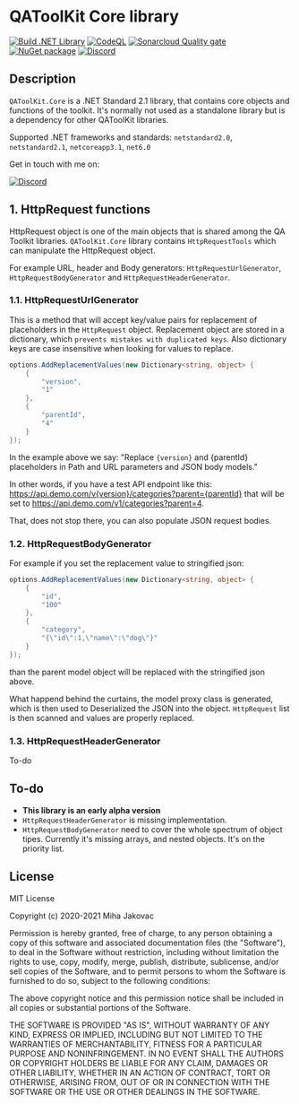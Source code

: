 # QAToolKit Core library
[![Build .NET Library](https://github.com/qatoolkit/qatoolkit-core-net/workflows/.NET%20Core/badge.svg?branch=main)](https://github.com/qatoolkit/qatoolkit-core-net/actions)
[![CodeQL](https://github.com/qatoolkit/qatoolkit-core-net/workflows/CodeQL%20Analyze/badge.svg)](https://github.com/qatoolkit/qatoolkit-core-net/security/code-scanning)
[![Sonarcloud Quality gate](https://github.com/qatoolkit/qatoolkit-core-net/workflows/Sonarqube%20Analyze/badge.svg)](https://sonarcloud.io/dashboard?id=qatoolkit_qatoolkit-core-net)
[![NuGet package](https://img.shields.io/nuget/v/QAToolKit.Core?label=QAToolKit.Core)](https://www.nuget.org/packages/QAToolKit.Core/)
[![Discord](https://img.shields.io/discord/787220825127780354?color=%23267CB9&label=Discord%20chat)](https://discord.gg/hYs6ayYQC5)

## Description
`QAToolKit.Core` is a .NET Standard 2.1 library, that contains core objects and functions of the toolkit. It's normally not used as a standalone library but is a dependency for other QAToolKit libraries.

Supported .NET frameworks and standards: `netstandard2.0`, `netstandard2.1`, `netcoreapp3.1`, `net6.0`

Get in touch with me on:

[![Discord](https://img.shields.io/discord/787220825127780354?color=%23267CB9&label=Discord%20chat)](https://discord.gg/hYs6ayYQC5)

## 1. HttpRequest functions
HttpRequest object is one of the main objects that is shared among the QA Toolkit libraries. `QAToolKit.Core` library contains `HttpRequestTools` which can manipulate the HttpRequest object.

For example URL, header and Body generators: `HttpRequestUrlGenerator`, `HttpRequestBodyGenerator` and `HttpRequestHeaderGenerator`.

### 1.1. HttpRequestUrlGenerator
This is a method that will accept key/value pairs for replacement of placeholders in the `HttpRequest` object. Replacement object are stored in a dictionary, which `prevents mistakes with duplicated keys`.
Also dictionary keys are case insensitive when looking for values to replace.

```csharp
options.AddReplacementValues(new Dictionary<string, object> {
    {
        "version",
        "1"
    },
    {
        "parentId",
        "4"
    }
});
```

In the example above we say: "Replace `{version}` and {parentId} placeholders in Path and URL parameters and JSON body models."

In other words, if you have a test API endpoint like this: https://api.demo.com/v{version}/categories?parent={parentId} that will be set to https://api.demo.com/v1/categories?parent=4.

That, does not stop there, you can also populate JSON request bodies.

### 1.2. HttpRequestBodyGenerator

For example if you set the replacement value to stringified json:

```csharp
options.AddReplacementValues(new Dictionary<string, object> {
    {
        "id",
        "100"
    },
    {
        "category",
        "{\"id\":1,\"name\":\"dog\"}"
    }
});
```
than the parent model object will be replaced with the stringified json above.

What happend behind the curtains, the model proxy class is generated, which is then used to Deserialized the JSON into the object.
`HttpRequest` list is then scanned and values are properly replaced.

### 1.3. HttpRequestHeaderGenerator

To-do

## To-do

- **This library is an early alpha version**
- `HttpRequestHeaderGenerator` is missing implementation.
- `HttpRequestBodyGenerator` need to cover the whole spectrum of object tipes. Currently it's missing arrays, and nested objects. It's on the priority list.

## License

MIT License

Copyright (c) 2020-2021 Miha Jakovac

Permission is hereby granted, free of charge, to any person obtaining a copy
of this software and associated documentation files (the "Software"), to deal
in the Software without restriction, including without limitation the rights
to use, copy, modify, merge, publish, distribute, sublicense, and/or sell
copies of the Software, and to permit persons to whom the Software is
furnished to do so, subject to the following conditions:

The above copyright notice and this permission notice shall be included in all
copies or substantial portions of the Software.

THE SOFTWARE IS PROVIDED "AS IS", WITHOUT WARRANTY OF ANY KIND, EXPRESS OR
IMPLIED, INCLUDING BUT NOT LIMITED TO THE WARRANTIES OF MERCHANTABILITY,
FITNESS FOR A PARTICULAR PURPOSE AND NONINFRINGEMENT. IN NO EVENT SHALL THE
AUTHORS OR COPYRIGHT HOLDERS BE LIABLE FOR ANY CLAIM, DAMAGES OR OTHER
LIABILITY, WHETHER IN AN ACTION OF CONTRACT, TORT OR OTHERWISE, ARISING FROM,
OUT OF OR IN CONNECTION WITH THE SOFTWARE OR THE USE OR OTHER DEALINGS IN THE
SOFTWARE.